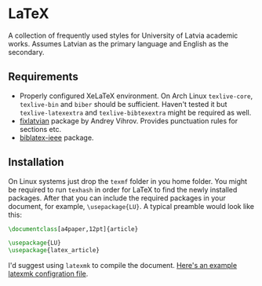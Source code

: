 # LaTeX
A collection of frequently used styles for University of Latvia academic works. Assumes Latvian as the primary
language and English as the secondary.

## Requirements
* Properly configured XeLaTeX environment. On Arch Linux `texlive-core`, `texlive-bin` and `biber` should be sufficient.
  Haven't tested it but `texlive-latexextra` and `texlive-bibtexextra` might be required as well.
* [fixlatvian](https://github.com/andreyv/fixlatvian) package by Andrey Vihrov. Provides punctuation rules for sections
  etc.
* [biblatex-ieee](https://github.com/josephwright/biblatex-ieee) package.

## Installation
On Linux systems just drop the `texmf` folder in you home folder. You might be required to run `texhash`
in order for LaTeX to find the newly installed packages. After that you can include the required packages in your
document, for example, `\usepackage{LU}`. A typical preamble would look like this:
```latex
\documentclass[a4paper,12pt]{article}

\usepackage{LU}
\usepackage{latex_article}
```

I'd suggest using `latexmk` to compile the document.
[Here's an example latexmk configration file](https://github.com/rhssk/dotfiles/blob/master/.latexmkrc).
